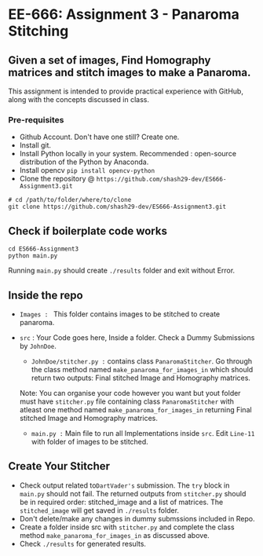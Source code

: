 
# EE-666: Assignment 3 - Panaroma Stitching

## Given a set of images, Find Homography matrices and stitch images to make a Panaroma.
This assignment is intended to provide practical experience with GitHub, along with the concepts discussed in class.


### Pre-requisites
 - Github Account.  Don't have one still? Create one. 
 - Install git.
 - Install Python locally in your system. Recommended : open-source distribution of the Python by Anaconda.
 - Install opencv ```pip install opencv-python```
 - Clone the repository @ `https://github.com/shash29-dev/ES666-Assignment3.git`

```
# cd /path/to/folder/where/to/clone
git clone https://github.com/shash29-dev/ES666-Assignment3.git
```

## Check if boilerplate code works

```
cd ES666-Assignment3
python main.py
```

Running `main.py` should create `./results` folder and exit without Error. 


## Inside the repo
 - `Images : ` This folder contains images to be stitched to create panaroma.
 - `src` : Your Code goes here, Inside a folder. Check a Dummy Submissions by `JohnDoe`.
    - `JohnDoe/stitcher.py :` contains class `PanaromaStitcher`. Go through the class method named `make_panaroma_for_images_in` which should return two outputs: Final stitched Image and Homography matrices.

    Note:  You can organise your code however you want but yout folder must have `stitcher.py` file containing class `PanaromaStitcher` with atleast one method named `make_panaroma_for_images_in` returning Final stitched Image and Homography matrices.

    - `main.py :` Main file to run all Implementations inside `src`. Edit `Line-11` with folder of images to be stitched.


## Create Your Stitcher

 - Check output related to`DartVader's` submission. The `try` block in `main.py` should not fail. The returned outputs from `stitcher.py` should be in required order: stitched_image and a list of matrices. The `stitched_image` will get saved in `./results` folder.
 - Don't delete/make any changes in dummy submssions included in Repo.
 - Create a folder inside src with `stitcher.py` and complete the class method `make_panaroma_for_images_in` as discussed above.
 - Check `./results` for generated results.

